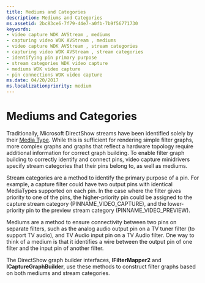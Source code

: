 ```yaml
---
title: Mediums and Categories
description: Mediums and Categories
ms.assetid: 2bc83ce6-7f79-44e7-a0fb-7b9f56771730
keywords:
- video capture WDK AVStream , mediums
- capturing video WDK AVStream , mediums
- video capture WDK AVStream , stream categories
- capturing video WDK AVStream , stream categories
- identifying pin primary purpose
- stream categories WDK video capture
- mediums WDK video capture
- pin connections WDK video capture
ms.date: 04/20/2017
ms.localizationpriority: medium
---
```


# Mediums and Categories


Traditionally, Microsoft DirectShow streams have been identified solely by their [Media Type](http://go.microsoft.com/fwlink/p/?linkid=51458). While this is sufficient for rendering simple filter graphs, more complex graphs and graphs that reflect a hardware topology require additional information for correct graph building. To enable filter graph building to correctly identify and connect pins, video capture minidrivers specify stream categories that their pins belong to, as well as mediums.

Stream categories are a method to identify the primary purpose of a pin. For example, a capture filter could have two output pins with identical MediaTypes supported on each pin. In the case where the filter gives priority to one of the pins, the higher-priority pin could be assigned to the capture stream category (PINNAME\_VIDEO\_CAPTURE), and the lower-priority pin to the preview stream category (PINNAME\_VIDEO\_PREVIEW).

Mediums are a method to ensure connectivity between two pins on separate filters, such as the analog audio output pin on a TV tuner filter (to support TV audio), and TV Audio input pin on a TV Audio filter. One way to think of a medium is that it identifies a wire between the output pin of one filter and the input pin of another filter.

The DirectShow graph builder interfaces, **IFilterMapper2** and **ICaptureGraphBuilder**, use these methods to construct filter graphs based on both mediums and stream categories.

 

 




